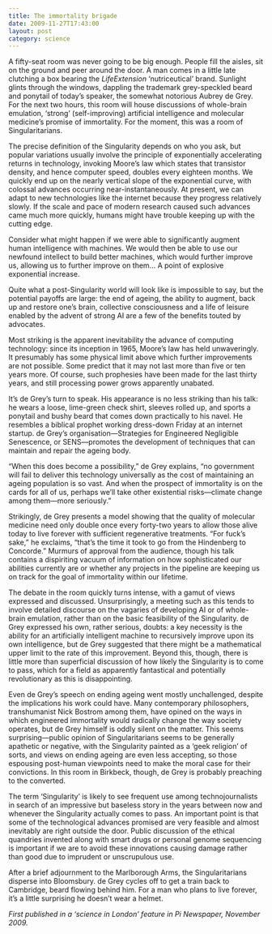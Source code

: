 ```yaml
---
title: The immortality brigade
date: 2009-11-27T17:43:00
layout: post
category: science
---
```


A fifty-seat room was never going to be big enough. People fill the aisles, sit on the ground and peer around the door. A man comes in a little late clutching a box bearing the _LifeExtension_ ‘nutriceutical’ brand. Sunlight glints through the windows, dappling the trademark grey-speckled beard and ponytail of today’s speaker, the somewhat notorious Aubrey de Grey. For the next two hours, this room will house discussions of whole-brain emulation, ‘strong’ (self-improving) artificial intelligence and molecular medicine’s promise of immortality. For the moment, this was a room of Singularitarians.

The precise definition of the Singularity depends on who you ask, but popular variations usually involve the principle of exponentially accelerating returns in technology, invoking Moore’s law which states that transistor density, and hence computer speed, doubles every eighteen months. We quickly end up on the nearly vertical slope of the exponential curve, with colossal advances occurring near-instantaneously. At present, we can adapt to new technologies like the internet because they progress relatively slowly. If the scale and pace of modern research caused such advances came much more quickly, humans might have trouble keeping up with the cutting edge.

Consider what might happen if we were able to significantly augment human intelligence with machines. We would then be able to use our newfound intellect to build better machines, which would further improve us, allowing us to further improve on them… A point of explosive exponential increase.

Quite what a post-Singularity world will look like is impossible to say, but the potential payoffs are large: the end of ageing, the ability to augment, back up and restore one’s brain, collective consciousness and a life of leisure enabled by the advent of strong AI are a few of the benefits touted by advocates.

Most striking is the apparent inevitability the advance of computing technology: since its inception in 1965, Moore’s law has held unwaveringly. It presumably has some physical limit above which further improvements are not possible. Some predict that it may not last more than five or ten years more. Of course, such prophesies have been made for the last thirty years, and still processing power grows apparently unabated.

It’s de Grey’s turn to speak. His appearance is no less striking than his talk: he wears a loose, lime-green check shirt, sleeves rolled up, and sports a ponytail and bushy beard that comes down practically to his navel. He resembles a biblical prophet working dress-down Friday at an internet startup. de Grey’s organisation—Strategies for Engineered Negligible Senescence, or SENS—promotes the development of techniques that can maintain and repair the ageing body.

“When this does become a possibility,” de Grey explains, “no government will fail to deliver this technology universally as the cost of maintaining an ageing population is so vast. And when the prospect of immortality is on the cards for all of us, perhaps we’ll take other existential risks—climate change among them—more seriously.”

Strikingly, de Grey presents a model showing that the quality of molecular medicine need only double once every forty-two years to allow those alive today to live forever with sufficient regenerative treatments. “For fuck’s sake,” he exclaims, “that’s the time it took to go from the Hindenberg to Concorde.” Murmurs of approval from the audience, though his talk contains a dispiriting vacuum of information on how sophisticated our abilities currently are or whether any projects in the pipeline are keeping us on track for the goal of immortality within our lifetime.

The debate in the room quickly turns intense, with a gamut of views expressed and discussed. Unsurprisingly, a meeting such as this tends to involve detailed discourse on the vagaries of developing AI or of whole-brain emulation, rather than on the basic feasibility of the Singularity. de Grey expressed his own, rather serious, doubts: a key necessity is the ability for an artificially intelligent machine to recursively improve upon its own intelligence, but de Grey suggested that there might be a mathematical upper limit to the rate of this improvement. Beyond this, though, there is little more than superficial discussion of how likely the Singularity is to come to pass, which for a field as apparently fantastical and potentially revolutionary as this is disappointing.

Even de Grey’s speech on ending ageing went mostly unchallenged, despite the implications his work could have. Many contemporary philosophers, transhumanist Nick Bostrom among them, have opined on the ways in which engineered immortality would radically change the way society operates, but de Grey himself is oddly silent on the matter. This seems surprising—public opinion of Singularitarians seems to be generally apathetic or negative, with the Singularity painted as a ‘geek religion’ of sorts, and views on ending ageing are even less accepting, so those espousing post-human viewpoints need to make the moral case for their convictions. In this room in Birkbeck, though, de Grey is probably preaching to the converted.

The term ‘Singularity’ is likely to see frequent use among technojournalists in search of an impressive but baseless story in the years between now and whenever the Singularity actually comes to pass. An important point is that some of the technological advances promised are very feasible and almost inevitably are right outside the door. Public discussion of the ethical quandries invented along with smart drugs or personal genome sequencing is important if we are to avoid these innovations causing damage rather than good due to imprudent or unscrupulous use.

After a brief adjournment to the Marlborough Arms, the Singularitarians disperse into Bloomsbury. de Grey cycles off to get a train back to Cambridge, beard flowing behind him. For a man who plans to live forever, it’s a little surprising he doesn’t wear a helmet.

_First published in a ‘science in London’ feature in Pi Newspaper, November 2009._
